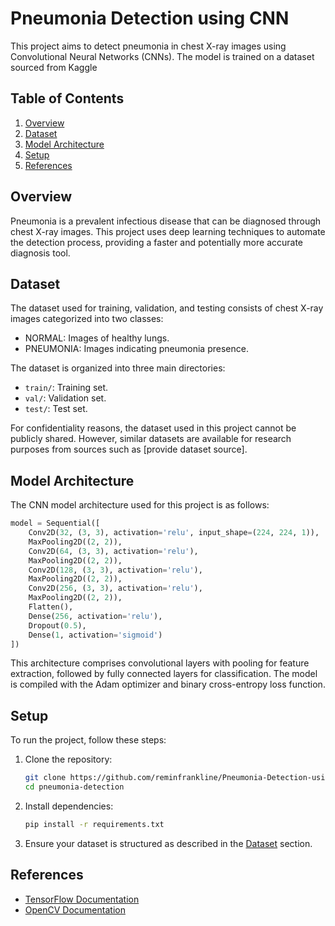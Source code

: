 # Pneumonia Detection using CNN

This project aims to detect pneumonia in chest X-ray images using Convolutional Neural Networks (CNNs). The model is trained on a dataset sourced from Kaggle

## Table of Contents

1. [Overview](#overview)
2. [Dataset](#dataset)
3. [Model Architecture](#model-architecture)
4. [Setup](#setup)
5. [References](#references)

## Overview

Pneumonia is a prevalent infectious disease that can be diagnosed through chest X-ray images. This project uses deep learning techniques to automate the detection process, providing a faster and potentially more accurate diagnosis tool.

## Dataset

The dataset used for training, validation, and testing consists of chest X-ray images categorized into two classes:
- NORMAL: Images of healthy lungs.
- PNEUMONIA: Images indicating pneumonia presence.

The dataset is organized into three main directories:
- `train/`: Training set.
- `val/`: Validation set.
- `test/`: Test set.

For confidentiality reasons, the dataset used in this project cannot be publicly shared. However, similar datasets are available for research purposes from sources such as [provide dataset source].

## Model Architecture

The CNN model architecture used for this project is as follows:

```python
model = Sequential([
    Conv2D(32, (3, 3), activation='relu', input_shape=(224, 224, 1)),
    MaxPooling2D((2, 2)),
    Conv2D(64, (3, 3), activation='relu'),
    MaxPooling2D((2, 2)),
    Conv2D(128, (3, 3), activation='relu'),
    MaxPooling2D((2, 2)),
    Conv2D(256, (3, 3), activation='relu'),
    MaxPooling2D((2, 2)),
    Flatten(),
    Dense(256, activation='relu'),
    Dropout(0.5),
    Dense(1, activation='sigmoid')
])
```

This architecture comprises convolutional layers with pooling for feature extraction, followed by fully connected layers for classification. The model is compiled with the Adam optimizer and binary cross-entropy loss function.

## Setup

To run the project, follow these steps:

1. Clone the repository:
   ```bash
   git clone https://github.com/reminfrankline/Pneumonia-Detection-using-CNN.git
   cd pneumonia-detection
   ```

2. Install dependencies:
   ```bash
   pip install -r requirements.txt
   ```

3. Ensure your dataset is structured as described in the [Dataset](#dataset) section.

## References

- [TensorFlow Documentation](https://www.tensorflow.org/)
- [OpenCV Documentation](https://opencv.org/)
